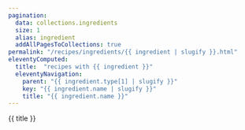 ```yaml
---
pagination:
  data: collections.ingredients
  size: 1
  alias: ingredient
  addAllPagesToCollections: true
permalink: "/recipes/ingredients/{{ ingredient | slugify }}.html"
eleventyComputed:
  title:  "recipes with {{ ingredient }}"
  eleventyNavigation:
    parent: "{{ ingredient.type[1] | slugify }}"
    key: "{{ ingredient.name | slugify }}"
    title: "{{ ingredient.name }}"
---
```


{{ title }}